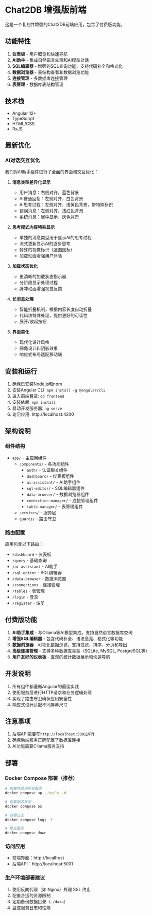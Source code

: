 # Chat2DB 增强版前端

这是一个复刻并增强的Chat2DB前端应用，包含了付费版功能。

## 功能特性

1. **仪表板** - 用户概览和快速导航
2. **AI助手** - 集成自然语言处理和AI模型对话
3. **SQL编辑器** - 增强的SQL查询功能，支持代码补全和格式化
4. **数据浏览器** - 表结构查看和数据浏览功能
5. **连接管理** - 多数据库连接管理
6. **表管理** - 数据库表结构管理

## 技术栈

- Angular 12+
- TypeScript
- HTML/CSS
- RxJS

## 最新优化

### AI对话交互优化

我们对AI助手组件进行了全面的界面和交互优化：

1. **消息类型差异化显示**
   - 用户消息：右侧对齐，蓝色背景
   - AI普通回复：左侧对齐，白色背景
   - AI思考过程：左侧对齐，浅黄色背景，带特殊标识
   - 错误消息：左侧对齐，浅红色背景
   - 系统消息：居中显示，灰色背景

2. **思考模式内容特殊显示**
   - 单独的消息类型用于显示AI的思考过程
   - 流式更新显示AI的逐步思考
   - 特殊的视觉标识（脑图图标）
   - 加载动画增强用户体验

3. **加载状态优化**
   - 更清晰的加载状态指示器
   - 分阶段显示处理过程
   - 脉冲动画增强视觉反馈

4. **长消息处理**
   - 智能折叠机制，根据内容长度自动折叠
   - 代码块特殊处理，提供更好的可读性
   - 展开/收起按钮

5. **界面美化**
   - 现代化设计风格
   - 圆角设计和阴影效果
   - 响应式布局适配移动端

## 安装和运行

1. 确保已安装Node.js和npm
2. 安装Angular CLI: `npm install -g @angular/cli`
3. 进入前端目录: `cd frontend`
4. 安装依赖: `npm install`
5. 启动开发服务器: `ng serve`
6. 访问应用: http://localhost:4200

## 架构说明

### 组件结构

- `app/` - 主应用组件
  - `components/` - 各功能组件
    - `auth/` - 认证相关组件
    - `dashboard/` - 仪表板组件
    - `ai-assistant/` - AI助手组件
    - `sql-editor/` - SQL编辑器组件
    - `data-browser/` - 数据浏览器组件
    - `connection-manager/` - 连接管理组件
    - `table-manager/` - 表管理组件
  - `services/` - 服务层
  - `guards/` - 路由守卫

### 路由配置

应用包含以下路由：
- `/dashboard` - 仪表板
- `/query` - 基础查询
- `/ai-assistant` - AI助手
- `/sql-editor` - SQL编辑器
- `/data-browser` - 数据浏览器
- `/connections` - 连接管理
- `/tables` - 表管理
- `/login` - 登录
- `/register` - 注册

## 付费版功能

1. **AI助手集成** - 与Ollama等AI模型集成，支持自然语言数据库查询
2. **增强SQL编辑器** - 包含代码补全、语法高亮、格式化等功能
3. **数据浏览器** - 可视化数据浏览，支持过滤、排序、分页和导出
4. **高级连接管理** - 支持多种数据库类型（SQLite, MySQL, PostgreSQL等）
5. **用户友好的仪表板** - 直观的统计数据展示和快速导航

## 开发说明

1. 所有组件都遵循Angular的最佳实践
2. 使用服务层进行HTTP请求和业务逻辑处理
3. 实现了路由守卫确保应用安全性
4. 响应式设计适配不同屏幕尺寸

## 注意事项

1. 后端API需要在`http://localhost:5001`运行
2. 确保后端服务正确配置了数据库连接
3. AI功能需要Ollama服务支持

## 部署

### Docker Compose 部署（推荐）

```bash
# 构建并启动所有服务
docker compose up --build -d

# 查看服务状态
docker compose ps

# 查看日志
docker compose logs -f

# 停止服务
docker compose down
```

### 访问应用

- 前端界面：http://localhost
- 后端API：http://localhost:5001

### 生产环境部署建议

1. 使用反向代理（如 Nginx）处理 SSL 终止
2. 配置合适的资源限制
3. 定期备份数据目录（`./data`）
4. 监控服务日志和性能
